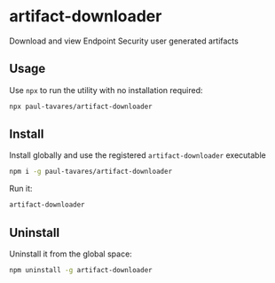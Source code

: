 # artifact-downloader
Download and view Endpoint Security user generated artifacts

## Usage

Use `npx` to run the utility with no installation required:

```bash
npx paul-tavares/artifact-downloader
```

## Install

Install globally and use the registered `artifact-downloader` executable

```bash
npm i -g paul-tavares/artifact-downloader
```

Run it:

```bash
artifact-downloader
```

## Uninstall

Uninstall it from the global space:

```bash
npm uninstall -g artifact-downloader
```

